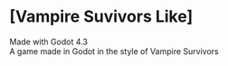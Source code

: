 # [Vampire Suvivors Like]

Made with Godot 4.3  
A game made in Godot in the style of Vampire Survivors
